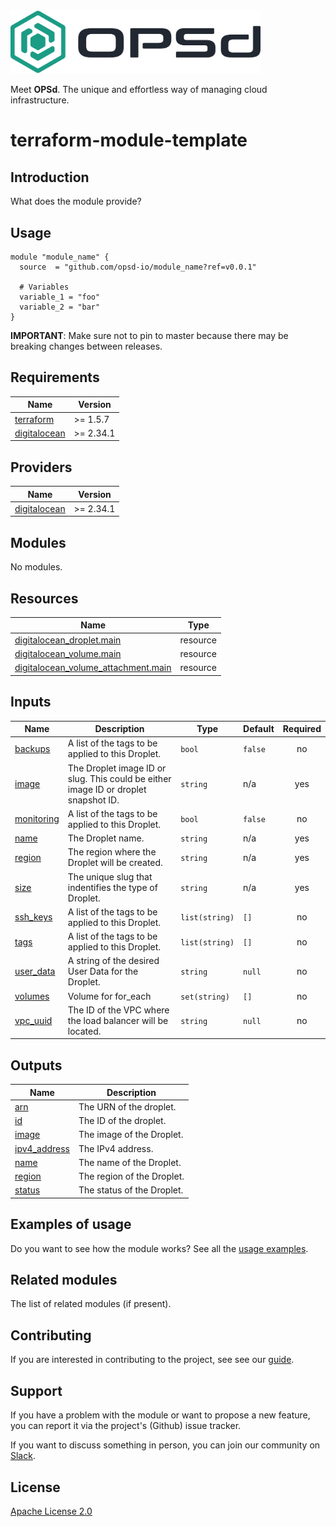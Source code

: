 <picture>
  <source media="(prefers-color-scheme: dark)" srcset="https://raw.githubusercontent.com/opsd-io/terraform-module-template/main/.github/img/opsd-github-repo-dark-mode.svg">
  <source media="(prefers-color-scheme: light)" srcset="https://raw.githubusercontent.com/opsd-io/terraform-module-template/main/.github/img/opsd-github-repo-light-mode.svg">
  <img alt="OPSd - the unique and effortless way of managing cloud infrastructure." src="https://raw.githubusercontent.com/opsd-io/terraform-module-template/update-tools/.github/img/opsd-github-repo-light-mode.svg" width="400">
</picture>

Meet **OPSd**. The unique and effortless way of managing cloud infrastructure.

# terraform-module-template

## Introduction

What does the module provide?

## Usage

```hcl
module "module_name" {
  source  = "github.com/opsd-io/module_name?ref=v0.0.1"

  # Variables
  variable_1 = "foo"
  variable_2 = "bar"
}
```

**IMPORTANT**: Make sure not to pin to master because there may be breaking changes between releases.

<!-- BEGIN_TF_DOCS -->
## Requirements

| Name | Version |
|------|---------|
| <a name="requirement_terraform"></a> [terraform](#requirement\_terraform) | >= 1.5.7 |
| <a name="requirement_digitalocean"></a> [digitalocean](#requirement\_digitalocean) | >= 2.34.1 |

## Providers

| Name | Version |
|------|---------|
| <a name="provider_digitalocean"></a> [digitalocean](#provider\_digitalocean) | >= 2.34.1 |

## Modules

No modules.

## Resources

| Name | Type |
|------|------|
| [digitalocean_droplet.main](https://registry.terraform.io/providers/digitalocean/digitalocean/latest/docs/resources/droplet) | resource |
| [digitalocean_volume.main](https://registry.terraform.io/providers/digitalocean/digitalocean/latest/docs/resources/volume) | resource |
| [digitalocean_volume_attachment.main](https://registry.terraform.io/providers/digitalocean/digitalocean/latest/docs/resources/volume_attachment) | resource |

## Inputs

| Name | Description | Type | Default | Required |
|------|-------------|------|---------|:--------:|
| <a name="input_backups"></a> [backups](#input\_backups) | A list of the tags to be applied to this Droplet. | `bool` | `false` | no |
| <a name="input_image"></a> [image](#input\_image) | The Droplet image ID or slug. This could be either image ID or droplet snapshot ID. | `string` | n/a | yes |
| <a name="input_monitoring"></a> [monitoring](#input\_monitoring) | A list of the tags to be applied to this Droplet. | `bool` | `false` | no |
| <a name="input_name"></a> [name](#input\_name) | The Droplet name. | `string` | n/a | yes |
| <a name="input_region"></a> [region](#input\_region) | The region where the Droplet will be created. | `string` | n/a | yes |
| <a name="input_size"></a> [size](#input\_size) | The unique slug that indentifies the type of Droplet. | `string` | n/a | yes |
| <a name="input_ssh_keys"></a> [ssh\_keys](#input\_ssh\_keys) | A list of the tags to be applied to this Droplet. | `list(string)` | `[]` | no |
| <a name="input_tags"></a> [tags](#input\_tags) | A list of the tags to be applied to this Droplet. | `list(string)` | `[]` | no |
| <a name="input_user_data"></a> [user\_data](#input\_user\_data) | A string of the desired User Data for the Droplet. | `string` | `null` | no |
| <a name="input_volumes"></a> [volumes](#input\_volumes) | Volume for for\_each | `set(string)` | `[]` | no |
| <a name="input_vpc_uuid"></a> [vpc\_uuid](#input\_vpc\_uuid) | The ID of the VPC where the load balancer will be located. | `string` | `null` | no |

## Outputs

| Name | Description |
|------|-------------|
| <a name="output_arn"></a> [arn](#output\_arn) | The URN of the droplet. |
| <a name="output_id"></a> [id](#output\_id) | The ID of the droplet. |
| <a name="output_image"></a> [image](#output\_image) | The image of the Droplet. |
| <a name="output_ipv4_address"></a> [ipv4\_address](#output\_ipv4\_address) | The IPv4 address. |
| <a name="output_name"></a> [name](#output\_name) | The name of the Droplet. |
| <a name="output_region"></a> [region](#output\_region) | The region of the Droplet. |
| <a name="output_status"></a> [status](#output\_status) | The status of the Droplet. |
<!-- END_TF_DOCS -->

## Examples of usage

Do you want to see how the module works? See all the [usage examples](examples).

## Related modules

The list of related modules (if present).

## Contributing

If you are interested in contributing to the project, see see our [guide](https://github.com/opsd-io/contribution).

## Support

If you have a problem with the module or want to propose a new feature, you can report it via the project's (Github) issue tracker.

If you want to discuss something in person, you can join our community on [Slack](https://join.slack.com/t/opsd-community/signup).

## License

[Apache License 2.0](LICENSE)
